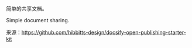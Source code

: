 简单的共享文档。

Simple document sharing.

来源：https://github.com/hibbitts-design/docsify-open-publishing-starter-kit